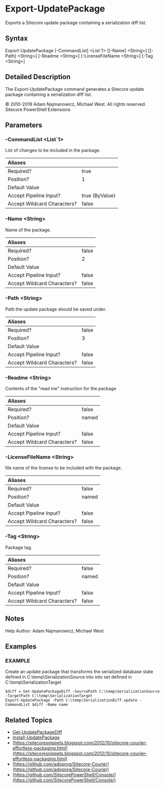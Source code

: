 # Export-UpdatePackage

Exports a Sitecore update package containing a serialization diff list.

## Syntax

Export-UpdatePackage \[-CommandList\] &lt;List\`1&gt; \[\[-Name\] &lt;String&gt;\] \[\[-Path\] &lt;String&gt;\] \[-Readme &lt;String&gt;\] \[-LicenseFileName &lt;String&gt;\] \[-Tag &lt;String&gt;\]

## Detailed Description

The Export-UpdatePackage command generates a Sitecore update package containing a serialization diff list.

© 2010-2019 Adam Najmanowicz, Michael West. All rights reserved. Sitecore PowerShell Extensions

## Parameters

### -CommandList  &lt;List\`1&gt;

List of changes to be included in the package.

| Aliases |  |
| :--- | :--- |
| Required? | true |
| Position? | 1 |
| Default Value |  |
| Accept Pipeline Input? | true \(ByValue\) |
| Accept Wildcard Characters? | false |

### -Name  &lt;String&gt;

Name of the package.

| Aliases |  |
| :--- | :--- |
| Required? | false |
| Position? | 2 |
| Default Value |  |
| Accept Pipeline Input? | false |
| Accept Wildcard Characters? | false |

### -Path  &lt;String&gt;

Path the update package should be saved under.

| Aliases |  |
| :--- | :--- |
| Required? | false |
| Position? | 3 |
| Default Value |  |
| Accept Pipeline Input? | false |
| Accept Wildcard Characters? | false |

### -Readme  &lt;String&gt;

Contents of the "read me" instruction for the package

| Aliases |  |
| :--- | :--- |
| Required? | false |
| Position? | named |
| Default Value |  |
| Accept Pipeline Input? | false |
| Accept Wildcard Characters? | false |

### -LicenseFileName  &lt;String&gt;

file name of the license to be included with the package.

| Aliases |  |
| :--- | :--- |
| Required? | false |
| Position? | named |
| Default Value |  |
| Accept Pipeline Input? | false |
| Accept Wildcard Characters? | false |

### -Tag  &lt;String&gt;

Package tag.

| Aliases |  |
| :--- | :--- |
| Required? | false |
| Position? | named |
| Default Value |  |
| Accept Pipeline Input? | false |
| Accept Wildcard Characters? | false |

## Notes

Help Author: Adam Najmanowicz, Michael West

## Examples

### EXAMPLE

Create an update package that transforms the serialized database state defined in C:\temp\SerializationSource into into set defined in C:\temp\SerializationTarget

```text
$diff = Get-UpdatePackageDiff -SourcePath C:\temp\SerializationSource -TargetPath C:\temp\SerializationTarget
Export-UpdatePackage -Path C:\temp\SerializationDiff.update -CommandList $diff -Name name
```

## Related Topics

* [Get-UpdatePackageDiff](get-updatepackagediff.md)
* [Install-UpdatePackage](install-updatepackage.md)
* [https://sitecoresnippets.blogspot.com/2012/10/sitecore-courier-effortless-packaging.html](https://sitecoresnippets.blogspot.com/2012/10/sitecore-courier-effortless-packaging.html) 
* [https://github.com/adoprog/Sitecore-Courier](https://github.com/adoprog/Sitecore-Courier) 
* [https://github.com/SitecorePowerShell/Console/](https://github.com/SitecorePowerShell/Console/) 

